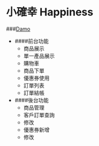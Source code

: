 # 小確幸 Happiness


###[Damo](https://cai-yi-ru.github.io/happiness/#/)


+ ####前台功能
	* 商品展示
	* 單一產品展示
	* 購物車
	* 商品下單
	* 優惠券使用
	* 訂單列表
	* 訂單結帳
+ ####後台功能
	* 商品管理
	* 客戶訂單查詢
	* 修改
	* 優惠券新增
	* 修改